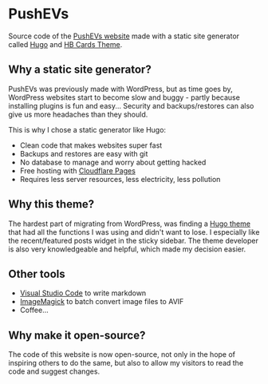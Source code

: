 # PushEVs

Source code of the [PushEVs website](https://pushevs.com) made with a static site generator called [Hugo](https://gohugo.io/) and [HB Cards Theme](https://github.com/hbstack/theme-cards).


## Why a static site generator?

PushEVs was previously made with WordPress, but as time goes by, WordPress websites start to become slow and buggy - partly because installing plugins is fun and easy... Security and backups/restores can also give us more headaches than they should.

This is why I chose a static generator like Hugo:

- Clean code that makes websites super fast
- Backups and restores are easy with git
- No database to manage and worry about getting hacked
- Free hosting with [Cloudflare Pages](https://pages.cloudflare.com/)
- Requires less server resources, less electricity, less pollution


## Why this theme?

The hardest part of migrating from WordPress, was finding a [Hugo theme](https://github.com/hbstack/theme-cards) that had all the functions I was using and didn't want to lose. I especially like the recent/featured posts widget in the sticky sidebar. The theme developer is also very knowledgeable and helpful, which made my decision easier.


## Other tools

- [Visual Studio Code](https://code.visualstudio.com/) to write markdown
- [ImageMagick](https://www.imagemagick.org/) to batch convert image files to AVIF
- Coffee...


## Why make it open-source?

The code of this website is now open-source, not only in the hope of inspiring others to do the same, but also to allow my visitors to read the code and suggest changes.
